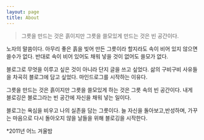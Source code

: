 ```yaml
---
layout: page
title: About
---
```


>그릇을 만드는 것은 흙이지만 그릇을 쓸모있게 만드는 것은 빈 공간이다.

노자의 말씀이다. 아무리 좋은 흙을 빚어 만든 그릇이라 할지라도 속이 비어 있지 않으면 쓸수가 없다. 반대로 속이 비어 있어도 채워 넣을 것이 없어도 쓸모가 없다. 

블로그로 무엇을 이루고 싶은 것이 아니라 단지 글을 쓰고 싶었다. 삶의 구비구비 사유들을 차곡히 블로그에 담고 싶었다. 마인드로그를 시작하는 이유다. 

그릇을 만드는 것은 흙이지만 그릇을 쓸모있게 하는 것은 그릇 속의 빈 공간이다. 내게 블로깅은 블로그라는 빈 공간에 자신을 채워 넣는 일이다.

블로그는 욕심을 비우고 나의 실존을 담는 그릇이다. 늘 자신을 돌아보고,반성하며, 가꾸는 마음으로 다시 돌아오지 않을 날들을 위해 블로깅을 시작한다.  

*2011년 어느 겨울밤